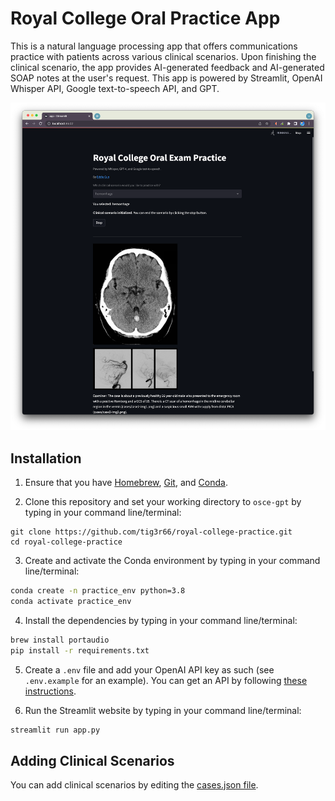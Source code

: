 # Royal College Oral Practice App

This is a natural language processing app that offers communications practice with patients across various clinical scenarios. Upon finishing the clinical scenario, the app provides AI-generated feedback and AI-generated SOAP notes at the user's request. This app is powered by Streamlit, OpenAI Whisper API, Google text-to-speech API, and GPT.

![Screenshot of the app](https://raw.githubusercontent.com/tig3r66/royal-college-practice/main/example.png)

## Installation

1. Ensure that you have [Homebrew](https://brew.sh/), [Git](https://git-scm.com/downloads), and [Conda](https://docs.conda.io/projects/conda/en/latest/user-guide/install/index.html).

2. Clone this repository and set your working directory to `osce-gpt` by typing in your command line/terminal:

```
git clone https://github.com/tig3r66/royal-college-practice.git
cd royal-college-practice
```

3. Create and activate the Conda environment by typing in your command line/terminal:

```bash
conda create -n practice_env python=3.8
conda activate practice_env
```

4. Install the dependencies  by typing in your command line/terminal:

```bash
brew install portaudio
pip install -r requirements.txt
```

5. Create a `.env` file and add your OpenAI API key as such (see `.env.example` for an example). You can get an API by following [these instructions](https://help.openai.com/en/articles/4936850-where-do-i-find-my-secret-api-key).

6. Run the Streamlit website by typing in your command line/terminal:

```bash
streamlit run app.py
```

## Adding Clinical Scenarios

You can add clinical scenarios by editing the [cases.json file](https://github.com/tig3r66/royal-college-practice/blob/main/cases.json).
